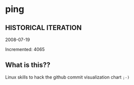 # ping

## HISTORICAL ITERATION
2008-07-19

Incremented: 4065

## What is this?? 
Linux skills to hack the github commit visualization chart `;-)`
